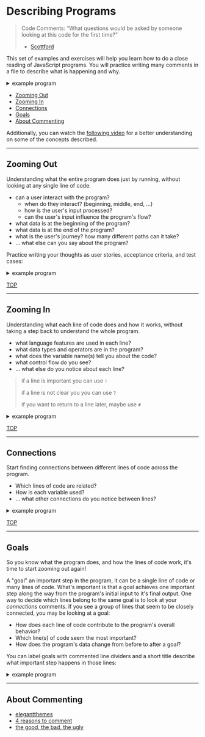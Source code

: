 # Describing Programs

> Code Comments: “What questions would be asked by someone looking at this code
> for the first time?”
>
> - [Scottford](https://blog.codinghorror.com/code-tells-you-how-comments-tell-you-why/)

This set of examples and exercises will help you learn how to do a close reading
of JavaScript programs. You will practice writing many comments in a file to
describe what is happening and why.

<details>
<summary>example program</summary>
<br>

```js
'use strict';
/*
   (describe what the program does from the user's perspective)

   A user can ...
   - given ...
   - given ...

   test cases
   - given ...
     'input' -> 'output'
     'input' -> 'output'
   - given ...
     ...
 */

/* -- goal (an important step in the program) -- */

// what code is written in line of the program?
//  why is this line of code here?
//  what variables does it use?
//  how does it relate to other lines?
//  ... anything else you notice?
let line = 'of code';

/* -- goal (an important step in the program) -- */

// what code is written in line of the program?
//  why is this line of code here?
//  what variables does it use?
//  how does it relate to other lines?
//  ... anything else you notice?
alert(line);
```

</details>

- [Zooming Out](#zooming-out)
- [Zooming In](#zooming-in)
- [Connections](#connections)
- [Goals](#goals)
- [About Commenting](#about-commenting)

Additionally, you can watch the [following video](https://www.youtube.com/watch?v=vYZAkIM1fac) for a better understanding on some of the concepts described.

---

## Zooming Out

Understanding what the entire program does just by running, without looking at
any single line of code.

- can a user interact with the program?
  - when do they interact? (beginning, middle, end, ...)
  - how is the user's input processed?
  - can the user's input influence the program's flow?
- what data is at the beginning of the program?
- what data is at the end of the program?
- what is the user's journey? how many different paths can it take?
- ... what else can you say about the program?

Practice writing your thoughts as user stories, acceptance criteria, and test
cases:

<details>
<summary>example program</summary>
<br>

```js
'use strict';
/*
   A user can input anything, if the input is "yes" the program is excited
   - given the user cancels, the program is sad
   - given the user inputs 'yes' (case insensitive) the program is excited
   - given any other inputs, the program says it's "baaaaad"

   test cases:
   - the user cancels
     null -> ':('
   - any sort of 'yes'
     'yes' -> 'yes!'
     'Yes' -> 'Yes!'
     'yES' -> 'yES!'
   - any other input
     'hello' -> 'baaaaad: hello'
     '' -> 'baaaaad: '
     'good bye' -> 'baaaaad: good bye'
 */

let userInput = prompt('enter the word "yes", upper or lower case');

let reaction = '';
if (userInput === null) {
  reaction = ':(';
} else if (userInput.toLowerCase() === 'yes') {
  reaction = userInput + '!';
} else {
  reaction = 'baaaaad: ' + userInput;
}

alert(reaction);
```

</details>

[TOP](#describing-programs)

---

## Zooming In

Understanding what each line of code does and how it works, without taking a
step back to understand the whole program.

- what language features are used in each line?
- what data types and operators are in the program?
- what does the variable name(s) tell you about the code?
- what control flow do you see?
- ... what else do you notice about each line?

> if a line is important you can use `!`
>
> if a line is not clear you you can use `?`
>
> if you want to return to a line later, maybe use `#`

<details>
<summary>example program</summary>
<br>

```js
'use strict';
/*
   A user can input anything, if the input is "yes" the program is excited
   - given the user cancels, the program is sad
   - given the user inputs 'yes' (case insensitive) the program is excited
   - given any other inputs, the program says it's "baaaaad"

   test cases:
   - the user cancels
     null -> ':('
   - any sort of 'yes'
     'yes' -> 'yes!'
     'Yes' -> 'Yes!'
     'yES' -> 'yES!'
   - any other input
     'hello' -> 'baaaaad: hello'
     '' -> 'baaaaad: '
     'good bye' -> 'baaaaad: good bye'
 */

// call prompt: instructions for the program
// declare, init: the value returned from calling `prompt` (string or null)
let userInput = prompt('enter the word "yes", upper or lower case');

// declare, init: an empty string
let reaction = '';
// check: compare the input to null
if (userInput === null) {
  // assign: a sad face
  reaction = ':(';
}
// check: convert the input to lower case and compare it to 'yes'
else if (userInput.toLowerCase() === 'yes') {
  // assign: the input concatenated with an exclamation mark
  reaction = userInput + '!';
}
// the input is not null, and is not 'yes'
else {
  // assign: baaaad concatenated with the input
  reaction = 'baaaaad: ' + userInput;
}

// call alert: the correct reaction
alert(reaction);
```

</details>

[TOP](#describing-programs)

---

## Connections

Start finding connections between different lines of code across the program.

- Which lines of code are related?
- How is each variable used?
- ... what other connections do you notice between lines?

<details>
<summary>example program</summary>
<br>

```js
'use strict';
/*
   A user can input anything, if the input is "yes" the program is excited
   - given the user cancels, the program is sad
   - given the user inputs 'yes' (case insensitive) the program is excited
   - given any other inputs, the program says it's "baaaaad"

   test cases:
   - the user cancels
     null -> ':('
   - any sort of 'yes'
     'yes' -> 'yes!'
     'Yes' -> 'Yes!'
     'yES' -> 'yES!'
   - any other input
     'hello' -> 'baaaaad: hello'
     '' -> 'baaaaad: '
     'good bye' -> 'baaaaad: good bye'
 */

// call prompt: instructions for the program
// declare, init: the value returned from calling `prompt` (string or null)
//   this line explains to the user what they need to input
//   the `userInput` variable is used later on to check if the user input a valid string
let userInput = prompt('enter the word "yes", upper or lower case');

// declare, init: an empty string
//  this variable will be assigned a different values depending on what the user provided
//  the value in `reaction` will be used at the end of the program to alert the user
let reaction = '';
// check: compare the input to null
//  this is to check if they canceled the prompt
if (userInput === null) {
  // assign: a sad face
  //  let the user know how much they have disappointed you
  reaction = ':(';
}
// check: convert the input to lower case and compare it to 'yes'
//   checking the user input to make sure they put in a valid string
//   this line uses .toLowerCase so that it doesn't matter what letter were upper or lower case
else if (userInput.toLowerCase() === 'yes') {
  // assign: the input concatenated with an exclamation mark
  //   this is the path for valid user inputs
  //   the user will be congratulated for following instructions
  reaction = userInput + '!';
}
// the input is not null, and is not 'yes'
//  they did input something, but it was not correct
else {
  // assign: baaaad concatenated with the input
  //   this is the path for invalid user inputs (things that aren't some form of "yes")
  //   it will tell users that they messed up baaaaadly
  reaction = 'baaaaad: ' + userInput;
}

// call alert: the correct reaction
//  all the logic is done, nothing left but to send your reaction to the user
alert(reaction);
```

</details>

[TOP](#describing-programs)

---

## Goals

So you know what the program does, and how the lines of code work, it's time to
start zooming out again!

A "goal" an important step in the program, it can be a single line of code or
many lines of code. What's important is that a goal achieves one important step
along the way from the program's initial input to it's final output. One way to
decide which lines belong to the same goal is to look at your _connections_
comments. If you see a group of lines that seem to be closely connected, you may
be looking at a goal:

- How does each line of code contribute to the program's overall behavior?
- Which line(s) of code seem the most important?
- How does the program's data change from before to after a goal?

You can label goals with commented line dividers and a short title describe what
important step happens in those lines:

<details>
<summary>example program</summary>
<br>

```js
'use strict';
/*
   A user can input anything, if the input is "yes" the program is excited
   - given the user cancels, the program is sad
   - given the user inputs 'yes' (case insensitive) the program is excited
   - given any other inputs, the program says it's "baaaaad"

   test cases:
   - the user cancels
     null -> ':('
   - any sort of 'yes'
     'yes' -> 'yes!'
     'Yes' -> 'Yes!'
     'yES' -> 'yES!'
   - any other input
     'hello' -> 'baaaaad: hello'
     '' -> 'baaaaad: '
     'good bye' -> 'baaaaad: good bye'
 */

/* --- gather user input --- */

// call prompt: instructions for the program
// declare, init: the value returned from calling `prompt` (string or null)
//   this line explains to the user what they need to input
//   the `userInput` variable is used later on to check if the user input a valid string
let userInput = prompt('enter the word "yes", upper or lower case');

/* --- create a reaction to their input --- */

// declare, init: an empty string
let reaction = '';

// check: compare the input to null
//  this is to check if they canceled the prompt
if (userInput === null) {
  // assign: a sad face
  //  let the user know how much they have disappointed you
  reaction = ':(';
}
// check: convert the input to lower case and compare it to 'yes'
//   checking the user input to make sure they put in a valid string
//   this line uses .toLowerCase so that it doesn't matter what letter were upper or lower case
else if (userInput.toLowerCase() === 'yes') {
  // assign: the input concatenated with an exclamation mark
  //   this is the path for valid user inputs
  //   the user will be congratulated for following instructions
  reaction = userInput + '!';
}
// the input is not null, and is not 'yes'
//  they did input something, but it was not correct
else {
  // assign: baaaad concatenated with the input
  //   this is the path for invalid user inputs (things that aren't some form of "yes")
  //   it will tell users that they messed up baaaaadly
  reaction = 'baaaaad: ' + userInput;
}

/* --- communicate your program's reaction to the user -- */

// call alert: the correct reaction
//  all the logic is done, nothing left but to alert hte final value of `reaction`
alert(reaction);
```

</details>

---

## About Commenting

<!-- - [better-programming](https://medium.com/better-programming/javascript-clean-code-comments-c926d5aae2cb) -->
- [elegantthemes](https://www.elegantthemes.com/blog/wordpress/how-to-comment-your-code-like-a-pro-best-practices-and-good-habits)
- [4 reasons to comment](https://blog.submain.com/4-reasons-need-code-comments/)
- [the good, the bad, the ugly](https://www.freecodecamp.org/news/code-comments-the-good-the-bad-and-the-ugly-be9cc65fbf83/)
